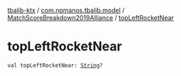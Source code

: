 [tbalib-ktx](../../index.md) / [com.npmanos.tbalib.model](../index.md) / [MatchScoreBreakdown2019Alliance](index.md) / [topLeftRocketNear](./top-left-rocket-near.md)

# topLeftRocketNear

`val topLeftRocketNear: `[`String`](https://kotlinlang.org/api/latest/jvm/stdlib/kotlin/-string/index.html)`?`
